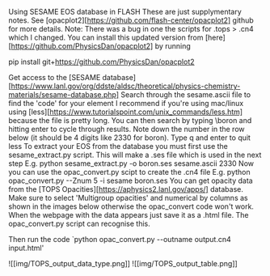 Using SESAME EOS database in FLASH
These are just supplymentary notes. See [opacplot2][https://github.com/flash-center/opacplot2] github for more details.
Note: There was a bug in one the scripts for .tops > .cn4 which I changed. You can install this updated version from [here][https://github.com/PhysicsDan/opacplot2] by running

pip install git+https://github.com/PhysicsDan/opacplot2

Get access to the [SESAME database][https://www.lanl.gov/org/ddste/aldsc/theoretical/physics-chemistry-materials/sesame-database.php]
Search through the sesame.ascii file to find the 'code' for your element
I recommend if you're using mac/linux using [less][https://www.tutorialspoint.com/unix_commands/less.htm] because the file is pretty long. You can then search by typing \boron and hitting enter to cycle through results. 
Note down the number in the row below (it should be 4 digits like 2330 for boron). Type q and enter to quit less
To extract your EOS from the database you must first use the sesame_extract.py script. This will make a .ses file which is used in the next step
E.g. python sesame_extract.py -o boron.ses sesame.ascii 2330
Now you can use the opac_convert.py scipt to create the .cn4 file
E.g. python opac_convert.py --Znum 5 -i sesame boron.ses
You can get opacity data from the [TOPS Opacities][https://aphysics2.lanl.gov/apps/] database. Make sure to select 'Multigroup opacities' and numerical by columns as shown in the images below otherwise the opac_convert 
code won't work. When the webpage with the data appears just save it as a .html file. The opac_convert.py script can recognise this.

Then run the code
`python opac_convert.py --outname output.cn4 input.html'

![[img/TOPS_output_data_type.png]]
![[img/TOPS_output_table.png]]
